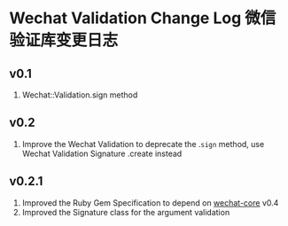 # Wechat Validation Change Log 微信验证库变更日志

## v0.1
1. Wechat::Validation.sign method

## v0.2
1. Improve the Wechat Validation to deprecate the .``sign`` method, use Wechat Validation Signature .create instead

## v0.2.1
1. Improved the Ruby Gem Specification to depend on [wechat-core](https://github.com/topbitdu/wechat-core) v0.4
2. Improved the Signature class for the argument validation
